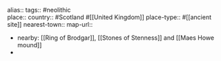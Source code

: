 alias::
tags:: #neolithic  
place::
country:: #Scotland #[[United Kingdom]] 
place-type:: #[[ancient site]] 
nearest-town::
map-url::

- nearby: [[Ring of Brodgar]], [[Stones of Stenness]] and [[Maes Howe mound]]
-